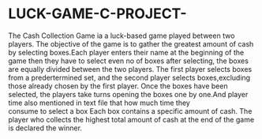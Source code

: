 # LUCK-GAME-C-PROJECT- 
The Cash Collection Game ia a luck-based game played between two players.
The objective of the game is to gather the greatest amount of cash by selecting boxes.Each player enters their name at the beginning of the game then they have to select even no of boxes after selecting, the boxes are equally divided between the two players.
The first player selects boxes from a predertermined set, and the second player selects boxes,excluding those already chosen by the first player.
Once the boxes have been selected, the players take turns opening the boxes one by one.And player time also mentioned in text file that how much time they consume to select a box
Each box contains a specific amount of cash. The player who collects the highest total amount of cash at the end of the game is declared the winner.

